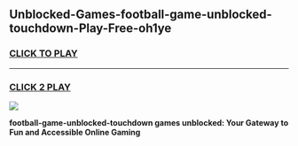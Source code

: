 
## Unblocked-Games-football-game-unblocked-touchdown-Play-Free-oh1ye
<h3>
<a href="https://premium76.site?title=football-game-unblocked-touchdown&ref=19M">CLICK TO PLAY</a></h3>
<hr>

<h3>
<a href="https://premium76.site?title=football-game-unblocked-touchdown&ref=19M">CLICK 2 PLAY</a>
  
</h3>

<a href="https://premium76.site?title=football-game-unblocked-touchdown&ref=19M"><img src="https://clearcache.store/games.png"></a>


**football-game-unblocked-touchdown games unblocked: Your Gateway to Fun and Accessible Online Gaming**
